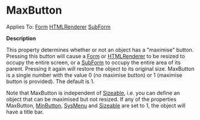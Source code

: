 




<h1 class="heading"><span class="name">MaxButton</span></h1>

Applies To: [Form](./form.md) [HTMLRenderer](./htmlrenderer.md) [SubForm](./subform.md)


**Description**


This property determines whether or not an object has a "maximise" button. Pressing this button will cause a [Form](./form.md) or [HTMLRenderer](./htmlrenderer.md) to be resized to occupy the entire screen, or a [SubForm](./subform.md) to occupy the entire area of its parent. Pressing it again will restore the object to its original size. MaxButton is a single number with the value 0 (no maximise button) or 1 (maximise button is provided). The default is 1.


Note that MaxButton is independent of [Sizeable](sizeable.md), i.e. you can define an object that can be maximised but not resized. If any of the properties MaxButton, [MinButton](minbutton.md), [SysMenu](sysmenu.md) and [Sizeable](sizeable.md) are set to 1, the object will have a title bar.




